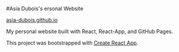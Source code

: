#Asia Dubois's ersonal Website

[asia-dubois.github.io](https://asia-dubois.github.io/)

My personal website built with React, React-App, and GitHub Pages.

This project was bootstrapped with [Create React App](https://github.com/facebook/create-react-app).